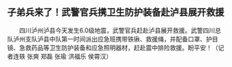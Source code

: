 ## 子弟兵来了！武警官兵携卫生防护装备赴泸县展开救援
　　四川泸州泸县今天发生6.0级地震，武警官兵赶赴泸县展开救援。武警四川总队泸州支队泸县中队第一时间派出应急班携带铁锹、救援绳，并配备口罩、护目镜、急救药品等卫生防护装备和应急照明器材，赶赴震中排险救援。盼平安！（记者连轶 张爽 郑磊 张瑜 洪福乐 侯霄汉）

